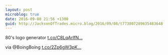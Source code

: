```yaml
---
layout: post
microblog: true
date: 2016-09-08 21:56 +1300
guid: http://JacksonOfTrades.micro.blog/2016/09/08/t773807289635483648.html
---
```

80's logo generator [t.co/C8LqArlfN...](https://t.co/C8LqArlfNk) 

via @BoingBoing [t.co/2Zp6gW3pK...](https://t.co/2Zp6gW3pK4)
